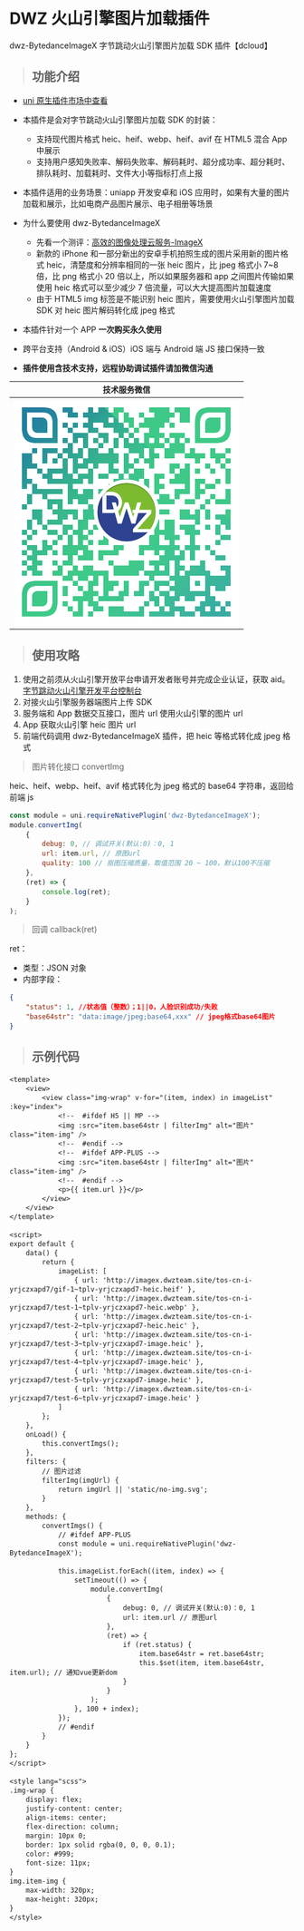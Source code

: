 # DWZ 火山引擎图片加载插件

dwz-BytedanceImageX 字节跳动火山引擎图片加载 SDK 插件【dcloud】

> ## 功能介绍

- [uni 原生插件市场中查看](https://ext.dcloud.net.cn/plugin?id=5397)
- 本插件是会对字节跳动火山引擎图片加载 SDK 的封装：
  - 支持现代图片格式 heic、heif、webp、heif、avif 在 HTML5 混合 App 中展示
  - 支持用户感知失败率、解码失败率、解码耗时、超分成功率、超分耗时、排队耗时、加载耗时、文件大小等指标打点上报
- 本插件适用的业务场景：uniapp 开发安卓和 iOS 应用时，如果有大量的图片加载和展示，比如电商产品图片展示、电子相册等场景
- 为什么要使用 dwz-BytedanceImageX

  - 先看一个测评：[高效的图像处理云服务-ImageX](https://blog.csdn.net/weixin_44643524/article/details/112550247)
  - 新款的 iPhone 和一部分新出的安卓手机拍照生成的图片采用新的图片格式 heic，清楚度和分辨率相同的一张 heic 图片，比 jpeg 格式小 7~8 倍，比 png 格式小 20 倍以上，所以如果服务器和 app 之间图片传输如果使用 heic 格式可以至少减少 7 倍流量，可以大大提高图片加载速度
  - 由于 HTML5 img 标签是不能识别 heic 图片，需要使用火山引擎图片加载 SDK 对 heic 图片解码转化成 jpeg 格式

- 本插件针对一个 APP **一次购买永久使用**
- 跨平台支持（Android & iOS）iOS 端与 Android 端 JS 接口保持一致

- **插件使用含技术支持，远程协助调试插件请加微信沟通**

|                   技术服务微信                   |
| :----------------------------------------------: |
| ![](../../../_media/readme/wx_zhh.png?width=200) |

> ## 使用攻略

1. 使用之前须从火山引擎开放平台申请开发者账号并完成企业认证，获取 aid。[字节跳动火山引擎开发平台控制台](https://console.volcengine.com/imagex/overview/)
2. 对接火山引擎服务器端图片上传 SDK
3. 服务端和 App 数据交互接口，图片 url 使用火山引擎的图片 url
4. App 获取火山引擎 heic 图片 url
5. 前端代码调用 dwz-BytedanceImageX 插件，把 heic 等格式转化成 jpeg 格式

> 图片转化接口 convertImg

heic、heif、webp、heif、avif 格式转化为 jpeg 格式的 base64 字符串，返回给前端 js

```js
const module = uni.requireNativePlugin('dwz-BytedanceImageX');
module.convertImg(
	{
		debug: 0, // 调试开关(默认:0)：0, 1
		url: item.url, // 原图url
		quality: 100 // 抠图压缩质量，取值范围 20 ~ 100，默认100不压缩
	},
	(ret) => {
		console.log(ret);
	}
);
```

> 回调 callback(ret)

ret：

- 类型：JSON 对象
- 内部字段：

```json
{
	"status": 1, //状态值（整数）；1||0，人脸识别成功/失败
	"base64str": "data:image/jpeg;base64,xxx" // jpeg格式base64图片
}
```

> ## 示例代码

```vue
<template>
	<view>
		<view class="img-wrap" v-for="(item, index) in imageList" :key="index">
			<!--  #ifdef H5 || MP -->
			<img :src="item.base64str | filterImg" alt="图片" class="item-img" />
			<!--  #endif -->
			<!--  #ifdef APP-PLUS -->
			<img :src="item.base64str | filterImg" alt="图片" class="item-img" />
			<!--  #endif -->
			<p>{{ item.url }}</p>
		</view>
	</view>
</template>

<script>
export default {
	data() {
		return {
			imageList: [
				{ url: 'http://imagex.dwzteam.site/tos-cn-i-yrjczxapd7/gif-1~tplv-yrjczxapd7-heic.heif' },
				{ url: 'http://imagex.dwzteam.site/tos-cn-i-yrjczxapd7/test-1~tplv-yrjczxapd7-heic.webp' },
				{ url: 'http://imagex.dwzteam.site/tos-cn-i-yrjczxapd7/test-2~tplv-yrjczxapd7-heic.heic' },
				{ url: 'http://imagex.dwzteam.site/tos-cn-i-yrjczxapd7/test-3~tplv-yrjczxapd7-image.heic' },
				{ url: 'http://imagex.dwzteam.site/tos-cn-i-yrjczxapd7/test-4~tplv-yrjczxapd7-image.heic' },
				{ url: 'http://imagex.dwzteam.site/tos-cn-i-yrjczxapd7/test-5~tplv-yrjczxapd7-image.heic' },
				{ url: 'http://imagex.dwzteam.site/tos-cn-i-yrjczxapd7/test-6~tplv-yrjczxapd7-image.heic' }
			]
		};
	},
	onLoad() {
		this.convertImgs();
	},
	filters: {
		// 图片过滤
		filterImg(imgUrl) {
			return imgUrl || 'static/no-img.svg';
		}
	},
	methods: {
		convertImgs() {
			// #ifdef APP-PLUS
			const module = uni.requireNativePlugin('dwz-BytedanceImageX');

			this.imageList.forEach((item, index) => {
				setTimeout(() => {
					module.convertImg(
						{
							debug: 0, // 调试开关(默认:0)：0, 1
							url: item.url // 原图url
						},
						(ret) => {
							if (ret.status) {
								item.base64str = ret.base64str;
								this.$set(item, item.base64str, item.url); // 通知vue更新dom
							}
						}
					);
				}, 100 + index);
			});
			// #endif
		}
	}
};
</script>

<style lang="scss">
.img-wrap {
	display: flex;
	justify-content: center;
	align-items: center;
	flex-direction: column;
	margin: 10px 0;
	border: 1px solid rgba(0, 0, 0, 0.1);
	color: #999;
	font-size: 11px;
}
img.item-img {
	max-width: 320px;
	max-height: 320px;
}
</style>
```
